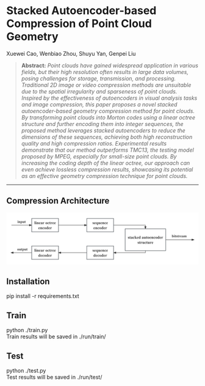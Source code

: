 # Stacked Autoencoder-based Compression of Point Cloud Geometry

Xuewei Cao, Wenbiao Zhou, Shuyu Yan, Genpei Liu

> **Abstract:** *Point clouds have gained widespread application in various fields, but their high resolution often results in large data volumes, posing challenges for storage, transmission, and processing.  Traditional 2D image or video compression methods are unsuitable due to the spatial irregularity and sparseness of point clouds.  Inspired by the effectiveness of autoencoders in visual analysis tasks and image compression, this paper proposes a novel stacked autoencoder-based geometry compression method for point clouds.  By transforming point clouds into Morton codes using a linear octree structure and further encoding them into integer sequences, the proposed method leverages stacked autoencoders to reduce the dimensions of these sequences, achieving both high reconstruction quality and high compression ratios.  Experimental results demonstrate that our method outperforms TMC13, the testing model proposed by MPEG, especially for small-size point clouds.  By increasing the coding depth of the linear octree, our approach can even achieve lossless compression results, showcasing its potential as an effective geometry compression technique for point clouds.* 
<hr />

## Compression Architecture
<img src = "compression_architecture.png">

## Installation
pip install -r requirements.txt

## Train
python ./train.py  
Train results will be saved in ./run/train/

## Test
python ./test.py  
Test results will be saved in ./run/test/
